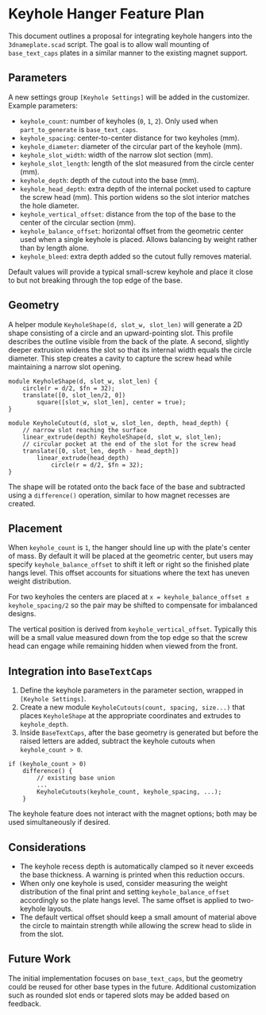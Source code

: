 # Keyhole Hanger Feature Plan

This document outlines a proposal for integrating keyhole hangers into the
`3dnameplate.scad` script. The goal is to allow wall mounting of
`base_text_caps` plates in a similar manner to the existing magnet support.

## Parameters

A new settings group `[Keyhole Settings]` will be added in the customizer.
Example parameters:

- `keyhole_count`: number of keyholes (`0`, `1`, `2`). Only used when
  `part_to_generate` is `base_text_caps`.
- `keyhole_spacing`: center-to-center distance for two keyholes (mm).
- `keyhole_diameter`: diameter of the circular part of the keyhole (mm).
- `keyhole_slot_width`: width of the narrow slot section (mm).
- `keyhole_slot_length`: length of the slot measured from the circle center
  (mm).
- `keyhole_depth`: depth of the cutout into the base (mm).
- `keyhole_head_depth`: extra depth of the internal pocket used to capture
  the screw head (mm). This portion widens so the slot interior matches the
  hole diameter.
- `keyhole_vertical_offset`: distance from the top of the base to the center of
  the circular section (mm).
- `keyhole_balance_offset`: horizontal offset from the geometric center used
  when a single keyhole is placed. Allows balancing by weight rather than by
  length alone.
- `keyhole_bleed`: extra depth added so the cutout fully removes material.

Default values will provide a typical small-screw keyhole and place it close to
but not breaking through the top edge of the base.

## Geometry

A helper module `KeyholeShape(d, slot_w, slot_len)` will generate a 2D shape
consisting of a circle and an upward-pointing slot. This profile describes the
outline visible from the back of the plate. A second, slightly deeper extrusion
widens the slot so that its internal width equals the circle diameter. This step
creates a cavity to capture the screw head while maintaining a narrow slot
opening.

```
module KeyholeShape(d, slot_w, slot_len) {
    circle(r = d/2, $fn = 32);
    translate([0, slot_len/2, 0])
        square([slot_w, slot_len], center = true);
}

module KeyholeCutout(d, slot_w, slot_len, depth, head_depth) {
    // narrow slot reaching the surface
    linear_extrude(depth) KeyholeShape(d, slot_w, slot_len);
    // circular pocket at the end of the slot for the screw head
    translate([0, slot_len, depth - head_depth])
        linear_extrude(head_depth)
            circle(r = d/2, $fn = 32);
}
```

The shape will be rotated onto the back face of the base and subtracted using a
`difference()` operation, similar to how magnet recesses are created.

## Placement

When `keyhole_count` is `1`, the hanger should line up with the plate's center
of mass. By default it will be placed at the geometric center, but users may
specify `keyhole_balance_offset` to shift it left or right so the finished
plate hangs level. This offset accounts for situations where the text has
uneven weight distribution.

For two keyholes the centers are placed at
`x = keyhole_balance_offset ± keyhole_spacing/2` so the pair may be shifted to
compensate for imbalanced designs.

The vertical position is derived from `keyhole_vertical_offset`. Typically this
will be a small value measured down from the top edge so that the screw head can
engage while remaining hidden when viewed from the front.

## Integration into `BaseTextCaps`

1. Define the keyhole parameters in the parameter section, wrapped in
   `[Keyhole Settings]`.
2. Create a new module `KeyholeCutouts(count, spacing, size...)` that places
   `KeyholeShape` at the appropriate coordinates and extrudes to
   `keyhole_depth`.
3. Inside `BaseTextCaps`, after the base geometry is generated but before the
   raised letters are added, subtract the keyhole cutouts when
   `keyhole_count > 0`.

```
if (keyhole_count > 0)
    difference() {
        // existing base union
        ...
        KeyholeCutouts(keyhole_count, keyhole_spacing, ...);
    }
```

The keyhole feature does not interact with the magnet options; both may be used
simultaneously if desired.

## Considerations

- The keyhole recess depth is automatically clamped so it never exceeds the
  base thickness. A warning is printed when this reduction occurs.
- When only one keyhole is used, consider measuring the weight distribution of
  the final print and setting `keyhole_balance_offset` accordingly so the plate
  hangs level. The same offset is applied to two-keyhole layouts.
- The default vertical offset should keep a small amount of material above the
  circle to maintain strength while allowing the screw head to slide in from the
  slot.

## Future Work

The initial implementation focuses on `base_text_caps`, but the geometry could
be reused for other base types in the future. Additional customization such as
rounded slot ends or tapered slots may be added based on feedback.
